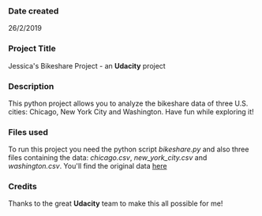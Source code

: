 ### Date created
26/2/2019

### Project Title
Jessica's Bikeshare Project - an **Udacity** project

### Description
This python project allows you to analyze the bikeshare data of three U.S. cities: Chicago, New York City and Washington. Have fun while exploring it!

### Files used
To run this project you need the python script *bikeshare.py* and also three files containing the data: *chicago.csv*, *new_york_city.csv* and *washington.csv*. You'll find the original data [here](https://www.divvybikes.com/system-data)

### Credits
Thanks to the great **Udacity** team to make this all possible for me!

